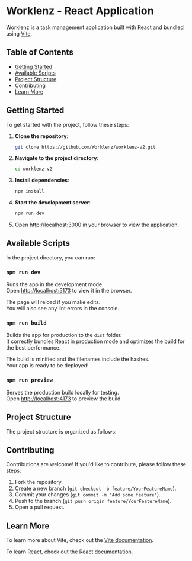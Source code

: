 # Worklenz - React Application

Worklenz is a task management application built with React and bundled using [Vite](https://vitejs.dev/).

## Table of Contents
- [Getting Started](#getting-started)
- [Available Scripts](#available-scripts)
- [Project Structure](#project-structure)
- [Contributing](#contributing)
- [Learn More](#learn-more)

## Getting Started

To get started with the project, follow these steps:

1. **Clone the repository**:
   ```bash
   git clone https://github.com/Worklenz/worklenz-v2.git
   ```
2. **Navigate to the project directory**:
   ```bash
   cd worklenz-v2
   ```
3. **Install dependencies**:
   ```bash
   npm install
   ```
4. **Start the development server**:
   ```bash
   npm run dev
   ```
5. Open [http://localhost:3000](http://localhost:3000) in your browser to view the application.

## Available Scripts

In the project directory, you can run:

### `npm run dev`

Runs the app in the development mode.\
Open [http://localhost:5173](http://localhost:5173) to view it in the browser.

The page will reload if you make edits.\
You will also see any lint errors in the console.

### `npm run build`

Builds the app for production to the `dist` folder.\
It correctly bundles React in production mode and optimizes the build for the best performance.

The build is minified and the filenames include the hashes.\
Your app is ready to be deployed!

### `npm run preview`

Serves the production build locally for testing.\
Open [http://localhost:4173](http://localhost:4173) to preview the build.

## Project Structure

The project structure is organized as follows:

## Contributing

Contributions are welcome! If you'd like to contribute, please follow these steps:

1. Fork the repository.
2. Create a new branch (`git checkout -b feature/YourFeatureName`).
3. Commit your changes (`git commit -m 'Add some feature'`).
4. Push to the branch (`git push origin feature/YourFeatureName`).
5. Open a pull request.

## Learn More

To learn more about Vite, check out the [Vite documentation](https://vitejs.dev/guide/).

To learn React, check out the [React documentation](https://reactjs.org/).
